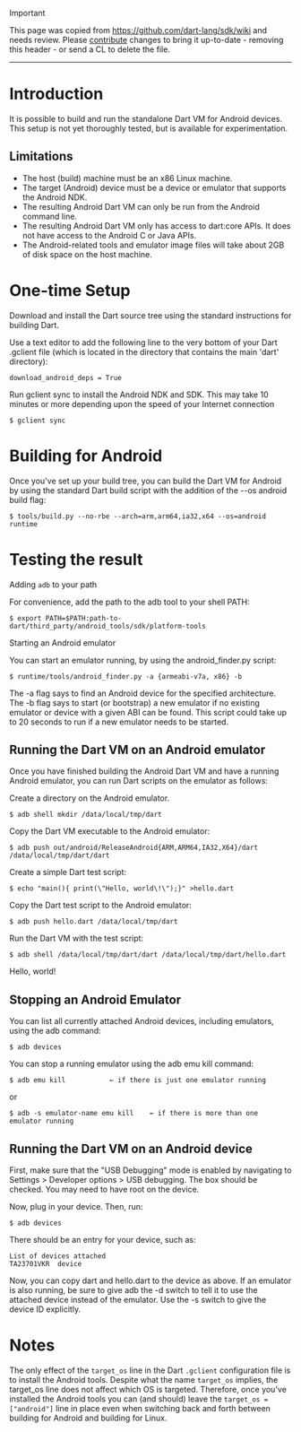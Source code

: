 > [!IMPORTANT]
> This page was copied from https://github.com/dart-lang/sdk/wiki and needs review.
> Please [contribute](../CONTRIBUTING.md) changes to bring it up-to-date -
> removing this header - or send a CL to delete the file.

---

# Introduction

It is possible to build and run the standalone Dart VM for Android devices. This setup is not yet thoroughly tested, but is available for experimentation.

## Limitations

* The host (build) machine must be an x86 Linux machine.
* The target (Android) device must be a device or emulator that supports the Android NDK.
* The resulting Android Dart VM can only be run from the Android command line.
* The resulting Android Dart VM only has access to dart:core APIs. It does not have access to the Android C or Java APIs.
* The Android-related tools and emulator image files will take about 2GB of disk space on the host machine.

# One-time Setup

Download and install the Dart source tree using the standard instructions for building Dart.

Use a text editor to add the following line to the very bottom of your Dart .gclient file (which is located in the directory that contains the main 'dart' directory):

`download_android_deps = True`

Run gclient sync to install the Android NDK and SDK. This may take 10 minutes or more depending upon the speed of your Internet connection

`$ gclient sync`

# Building for Android

Once you've set up your build tree, you can build the Dart VM for Android by using the standard Dart build script with the addition of the --os android build flag:

`$ tools/build.py --no-rbe --arch=arm,arm64,ia32,x64 --os=android runtime`

# Testing the result

Adding `adb` to your path

For convenience, add the path to the adb tool to your shell PATH:

`$ export PATH=$PATH:path-to-dart/third_party/android_tools/sdk/platform-tools`

Starting an Android emulator

You can start an emulator running, by using the android_finder.py script:

`$ runtime/tools/android_finder.py -a {armeabi-v7a, x86} -b`

The -a flag says to find an Android device for the specified architecture. The -b flag says to start (or bootstrap) a new emulator if no existing emulator or device with a given ABI can be found. This script could take up to 20 seconds to run if a new emulator needs to be started.

## Running the Dart VM on an Android emulator

Once you have finished building the Android Dart VM and have a running Android emulator, you can run Dart scripts on the emulator as follows:

Create a directory on the Android emulator.

`$ adb shell mkdir /data/local/tmp/dart`

Copy the Dart VM executable to the Android emulator:

`$ adb push out/android/ReleaseAndroid{ARM,ARM64,IA32,X64}/dart /data/local/tmp/dart/dart`

Create a simple Dart test script:

`$ echo "main(){ print(\"Hello, world\!\");}" >hello.dart`

Copy the Dart test script to the Android emulator:

`$ adb push hello.dart /data/local/tmp/dart`

Run the Dart VM with the test script:

`$ adb shell /data/local/tmp/dart/dart /data/local/tmp/dart/hello.dart`

Hello, world!

## Stopping an Android Emulator

You can list all currently attached Android devices, including emulators, using the adb command:

`$ adb devices`

You can stop a running emulator using the adb emu kill command:

`$ adb emu kill           ← if there is just one emulator running`

or

`$ adb -s emulator-name emu kill    ← if there is more than one emulator running`

## Running the Dart VM on an Android device

First, make sure that the "USB Debugging" mode is enabled by navigating to Settings > Developer options > USB debugging. The box should be checked. You may need to have root on the device.

Now, plug in your device. Then, run:

`$ adb devices`

There should be an entry for your device, such as:

```
List of devices attached 
TA23701VKR  device
```

Now, you can copy dart and hello.dart to the device as above. If an emulator is also running, be sure to give adb the -d switch to tell it to use the attached device instead of the emulator. Use the -s switch to give the device ID explicitly.

# Notes

The only effect of the `target_os` line in the Dart `.gclient` configuration file is to install the Android tools. Despite what the name `target_os` implies, the target_os line does not affect which OS is targeted. Therefore, once you've installed the Android tools you can (and should) leave the `target_os = ["android"]` line in place even when switching back and forth between building for Android and building for Linux.
